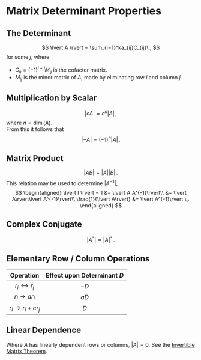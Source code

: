 Matrix Determinant Properties
=============================
The Determinant
---------------
$$
    \lvert A \rvert  = \sum_{i=1}^ka_{ij}C_{ij}\,,
$$ for some $j$, where
* $C_{ij}=(-1)^{i+j}M_{ij}$ is the cofactor matrix.
* $M_{ij}$ is the minor matrix of $A$, made by eliminating row $i$ and column $j$.

Multiplication by Scalar
------------------------
$$
    \lvert cA\rvert=c^n\lvert A\rvert\,,
$$ where $n=\operatorname{dim}(A)$.  
From this it follows that
$$\lvert {-A}\rvert=(-1)^n\lvert A\rvert\,.$$

Matrix Product
--------------
$$
\lvert AB \rvert = \lvert A \rvert\lvert B\rvert\,.
$$
This relation may be used to determine $\lvert A^{-1}\rvert$,
$$
\begin{aligned}
\lvert I \rvert = 1 &= \lvert A A^{-1}\rvert\\ 
&= \lvert A\rvert\lvert A^{-1}\rvert\\
\frac{1}{\lvert A\rvert} &= \lvert A^{-1}\rvert \,.
\end{aligned}
$$

Complex Conjugate
-----------------
$$
\lvert A^\ast\rvert = \lvert A \rvert^\ast\,.
$$

Elementary Row / Column Operations
----------------------------------
|         Operation         	| Effect upon Determinant $D$  	|
|:-------------------------:	|:---------------------------:	|
|  $r_i\leftrightarrow r_j$ 	|             $-D$            	|
|   $r_i\rightarrow ar_i$   	|             $aD$            	|
| $r_i\rightarrow r_i+cr_j$ 	|              $D$             	|

Linear Dependence
-----------------
Where $A$ has linearly dependent rows or columns, $\lvert A\rvert=0$. See the [Invertible Matrix Theorem](http://mathworld.wolfram.com/InvertibleMatrixTheorem.html).